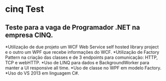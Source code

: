 # cinq Test #

## Teste para a vaga de Programador .NET na empresa CINQ. ##

*Utilização de due projeto um WCF Web Service self hosted library project e o outro um WPF que recebe informações do WCF. 
*Utilização de Factory Pattern na criação das classes e de 3 endpoints para comunicação: HTTP, TCP e webHTTP. 
*Uso de LINQ para dados e BackgroundWorker para manter a UI responsive all time. 
*Uso de classe no WPF em modelo Factory.  
*Uso do VS 2013 em linguagem C#. 
